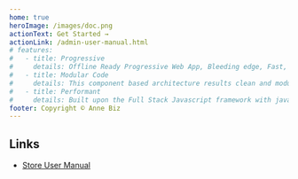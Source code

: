```yaml
---
home: true
heroImage: /images/doc.png
actionText: Get Started →
actionLink: /admin-user-manual.html
# features:
#   - title: Progressive
#     details: Offline Ready Progressive Web App, Bleeding edge, Fast, Lightweight SPA (single page application) ecommerce.
#   - title: Modular Code
#     details: This component based architecture results clean and modular code which has the power to acomodate any ecommerce customizations.
#   - title: Performant
#     details: Built upon the Full Stack Javascript framework with javascript based MongoDB database which makes it even faster.
footer: Copyright © Anne Biz
---
```


<!--
## About Misiki

Misiki is a Javascript ecommerce software that focus mainly on speed and ease of use. It is built over the cutting edge technology and purely modular code.

This is based on ReST API and disconnected architecture. Hence you are free to use any front-end or backend. For the same reason I separated both store front and store back office. Now you are free to use any ecommerce service like Moltin or even Firebase.

This has the potential to be converted to any type of ecommerce from Fashion Store, Electronics, Grocery Store with a little customizations

::: tip INFO
This is an extended version of [Foodfire](https://foodfire.info/), most of this scripts features are inspired from Foodfire resulting speed and better usability.
:::

- Fast and light weight
- MEAN API / NodeJS + Javascript + MongoDB + VueJS (speed + simplicity)
- SEO friendly URLs
- High Usability, simplicity, cleanliness
- Responsive front+back-ends which work
- OAUTH Login (local, facebook)
- Product variants, wishlist, Reviews and Ratings, Emails,Filters, Multicurrency
- Modular application structure
- Multiple customer address support
- Streamlined orders management & processing in the backend
- Stripe is finally there and works
- `>90` Light House Score (out of 100) + offline enabled
- Multilingual
- Enhanced multiple variations
- Simplified, but more powerful admin

Uses all javascript technology(**Full Stack**). Hence require cloud infrastructure for hosting. You may choose any cloud provider like Digital Ocean, Google Cloud, Amazon Web Services, Linode, etc. It uses the following Frameworks and Database

- VueJS (Client Side Scripting)
- NodeJS (To build highly scalable server)
- MongoDB (The database)

This is highly scalable and can handle many connections at a time. Ecommerce giants like Amazon and Flipkart are based on the same cloud infrastructure.

Being an **asynchronous event driven architecture** its speed goes upto 5 fold as compared to existing php or wordpress based ecommerce solutions.

## Past

Misiki is an evolution of Arialshop Javascript ecommerce first released 36 Earthian months back with a code name “ShopNx”

- Arialshop V6 – “Arialshop” V6 (VueJS)
- Arialshop V5 – Redeveloped core engine from scratch during over 8 months
- Arialshop V4 – “Arialshop” (VueJS)
- Arialshop V3 – “Hopyshopy” (Angular4)
- Arialshop V2 – “MaterialShop” (AngularJS 1.6)
- Arialshop V1 – “ShopNx” (AngularJS 1.5)

## Upcoming Updates

- Inventory Manager module
- Discount Coupons
- OAUTH Login: google, twitter
- Commenting system with upvote/downvote -->

## Links

- [Store User Manual](/admin-user-manual.html)
